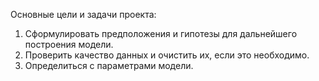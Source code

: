 Основные цели и задачи проекта:
1. Сформулировать предположения и гипотезы для дальнейшего построения модели.
2. Проверить качество данных и очистить их, если это необходимо.
3. Определиться с параметрами модели.
